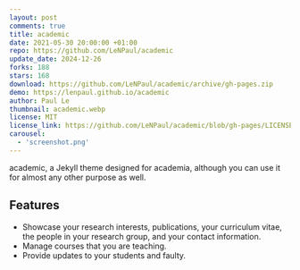 ```yaml
---
layout: post
comments: true
title: academic
date: 2021-05-30 20:00:00 +01:00
repo: https://github.com/LeNPaul/academic
update_date: 2024-12-26
forks: 188
stars: 168
download: https://github.com/LeNPaul/academic/archive/gh-pages.zip
demo: https://lenpaul.github.io/academic
author: Paul Le
thumbnail: academic.webp
license: MIT
license_link: https://github.com/LeNPaul/academic/blob/gh-pages/LICENSE.txt
carousel:
  - 'screenshot.png'
---
```


academic, a Jekyll theme designed for academia, although you can use it for almost any other purpose as well.

## Features

* Showcase your research interests, publications, your curriculum vitae, the people in your research group, and your contact information.
* Manage courses that you are teaching.
* Provide updates to your students and faulty.
